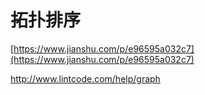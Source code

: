 # 拓扑排序

[https://www.jianshu.com/p/e96595a032c7](https://www.jianshu.com/p/e96595a032c7)

http://www.lintcode.com/help/graph  




